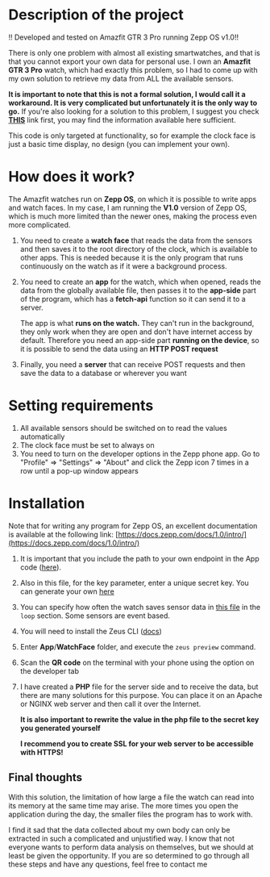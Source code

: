 # Description of the project
!! Developed and tested on Amazfit GTR 3 Pro running Zepp OS v1.0!!

There is only one problem with almost all existing smartwatches, and that is that you cannot export your own data for personal use. I own an **Amazfit GTR 3 Pro** watch, which had exactly this problem, so I had to come up with my own solution to retrieve my data from ALL the available sensors. 

**It is important to note that this is not a formal solution, I would call it a workaround. It is very complicated but unfortunately it is the only way to go.** If you're also looking for a solution to this problem, I suggest you check [**THIS**](https://user.huami.com/privacy/index.html#/) link first, you may find the information available here sufficient.

This code is only targeted at functionality, so for example the clock face is just a basic time display, no design (you can implement your own).

# How does it work?

The Amazfit watches run on **Zepp OS**, on which it is possible to write apps and watch faces. In my case, I am running the **V1.0** version of Zepp OS, which is much more limited than the newer ones, making the process even more complicated.

1. You need to create a **watch face** that reads the data from the sensors and then saves it to the root directory of the clock, which is available to other apps. This is needed because it is the only program that runs continuously  on the watch as if it were a background process.
2. You need to create an **app** for the watch, which when opened, reads the data from the globally available file, then passes it to the **app-side** part of the program, which has a **fetch-api** function so it can send it to a server.

	The app is what **runs on the watch.** They can't run in the background, they only work when they are open and don't have internet access by default. Therefore you need an app-side part **running on the device**, so it is possible to send the data using an **HTTP POST request**
3. Finally, you need a **server** that can receive POST requests and then save the data to a database or wherever you want

# Setting requirements
1.  All available sensors should be switched on to read the values automatically
2. The clock face must be set to always on
3. You need to turn on the developer options in the Zepp phone app. Go to "Profile" => "Settings" => "About" and click the Zepp icon 7 times in a row until a pop-up window appears

# Installation

Note that for writing any program for Zepp OS, an excellent documentation is available at the following link: [https://docs.zepp.com/docs/1.0/intro/](https://docs.zepp.com/docs/1.0/intro/)

1. It is important that you include the path to your own endpoint in the App code ([here](https://github.com/Fullbaro/SmartWatchDataCollector/blob/main/App/app-side/index.js)).
2. Also in this file, for the key parameter, enter a unique secret key. You can generate your own [here](https://www.uuidgenerator.net/)
3. You can specify how often the watch saves sensor data in [this file](https://github.com/Fullbaro/SmartWatchDataCollector/blob/main/WatchFace/watchface/index.js) in the `loop` section. Some sensors are event based.
4. You will need to install the Zeus CLI ([docs](https://docs.zepp.com/docs/1.0/guides/tools/cli/))
5. Enter **App**/**WatchFace** folder, and execute the `zeus preview` command. 
6. Scan the **QR code** on the terminal with your phone using the option on the developer tab
7. I have created a **PHP** file for the server side and to receive the data, but there are many solutions for this purpose. You can place it on an Apache or NGINX web server and then call it over the Internet.

	**It is also important to rewrite the value in the php file to the secret key you generated yourself**
	
	**I recommend you to create SSL for your web server to be accessible with HTTPS!**

## Final thoughts
With this solution, the limitation of how large a file the watch can read into its memory at the same time may arise. The more times you open the application during the day, the smaller files the program has to work with.

I find it sad that the data collected about my own body can only be extracted in such a complicated and unjustified way. I know that not everyone wants to perform data analysis on themselves, but we should at least be given the opportunity.
If you are so determined to go through all these steps and have any questions, feel free to contact me
